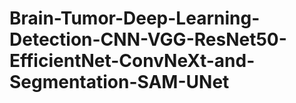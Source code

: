 # Brain-Tumor-Deep-Learning-Detection-CNN-VGG-ResNet50-EfficientNet-ConvNeXt-and-Segmentation-SAM-UNet
